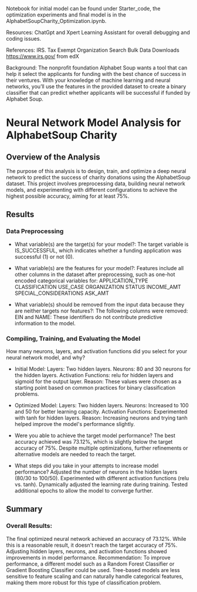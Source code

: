 Notebook for initial model can be found under Starter_code, the optimization experiments and final model is in the AlphabetSoupCharity_Optimization.ipynb.

Resources: ChatGpt and Xpert Learning Assistant for overall debugging and coding issues. 

References: IRS. Tax Exempt Organization Search Bulk Data Downloads https://www.irs.gov/ from edX

Background: The nonprofit foundation Alphabet Soup wants a tool that can help it select the applicants for funding with the best chance of success in their ventures. With your knowledge of machine learning and neural networks, you’ll use the features in the provided dataset to create a binary classifier that can predict whether applicants will be successful if funded by Alphabet Soup.

# Neural Network Model Analysis for AlphabetSoup Charity

## Overview of the Analysis

The purpose of this analysis is to design, train, and optimize a deep neural network to predict the success of charity donations using the AlphabetSoup dataset. This project involves preprocessing data, building neural network models, and experimenting with different configurations to achieve the highest possible accuracy, aiming for at least 75%.

## Results

### Data Preprocessing
* What variable(s) are the target(s) for your model?:
The target variable is IS_SUCCESSFUL, which indicates whether a funding application was successful (1) or not (0).

* What variable(s) are the features for your model?:
Features include all other columns in the dataset after preprocessing, such as one-hot encoded categorical variables for:
APPLICATION_TYPE
CLASSIFICATION
USE_CASE
ORGANIZATION
STATUS
INCOME_AMT
SPECIAL_CONSIDERATIONS
ASK_AMT

* What variable(s) should be removed from the input data because they are neither targets nor features?:
The following columns were removed:
EIN and NAME: These identifiers do not contribute predictive information to the model.

### Compiling, Training, and Evaluating the Model
How many neurons, layers, and activation functions did you select for your neural network model, and why?

* Initial Model:
Layers: Two hidden layers.
Neurons: 80 and 30 neurons for the hidden layers.
Activation Functions: relu for hidden layers and sigmoid for the output layer.
Reason: These values were chosen as a starting point based on common practices for binary classification problems.

* Optimized Model:
Layers: Two hidden layers.
Neurons: Increased to 100 and 50 for better learning capacity.
Activation Functions: Experimented with tanh for hidden layers.
Reason: Increasing neurons and trying tanh helped improve the model's performance slightly.

* Were you able to achieve the target model performance?
The best accuracy achieved was 73.12%, which is slightly below the target accuracy of 75%. Despite multiple optimizations, further refinements or alternative models are needed to reach the target.

* What steps did you take in your attempts to increase model performance?
Adjusted the number of neurons in the hidden layers (80/30 to 100/50).
Experimented with different activation functions (relu vs. tanh).
Dynamically adjusted the learning rate during training.
Tested additional epochs to allow the model to converge further.

## Summary
### Overall Results:
The final optimized neural network achieved an accuracy of 73.12%. While this is a reasonable result, it doesn't reach the target accuracy of 75%.
Adjusting hidden layers, neurons, and activation functions showed improvements in model performance.
Recommendation:
To improve performance, a different model such as a Random Forest Classifier or Gradient Boosting Classifier could be used. Tree-based models are less sensitive to feature scaling and can naturally handle categorical features, making them more robust for this type of classification problem.

